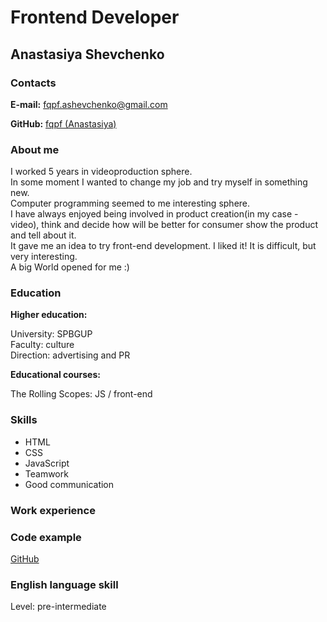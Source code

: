 # Frontend Developer

## Anastasiya Shevchenko

### Contacts

**E-mail:** fqpf.ashevchenko@gmail.com

**GitHub:** [fqpf (Anastasiya)](https://github.com/fqpf)

### About me 

I worked 5 years in videoproduction sphere.  
In some moment I wanted to change my job and try myself in something new.\
Сomputer programming seemed to me interesting sphere.  
I have always enjoyed being involved in product creation(in my case - video), think and decide how will be better for consumer show the product  and  tell about it.\
It gave me an idea to try front-end development. 
I liked it! It is difficult, but very interesting.  
A big World opened for me :) 


### Education

**Higher education:** 

University: SPBGUP  
Faculty: culture  
Direction: advertising and PR

**Educational courses:**

The Rolling Scopes: JS / front-end 

### Skills 

* HTML
* CSS
* JavaScript 
* Teamwork
* Good communication

### Work experience 

### Code example 

[GitHub](https://github.com/fqpf)

### English language skill

Level: pre-intermediate





